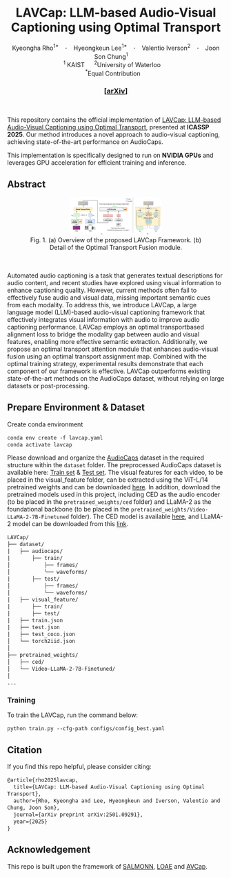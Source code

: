 <h1 align="center"> LAVCap: LLM-based Audio-Visual Captioning using Optimal Transport
</h1>


<div align="center">
  Kyeongha&nbsp;Rho<sup>1*</sup> &ensp; <b>&middot;</b> &ensp;
  Hyeongkeun&nbsp;Lee<sup>1*</sup> &ensp; <b>&middot;</b> &ensp;
  Valentio&nbsp;Iverson<sup>2</sup> &ensp; <b>&middot;</b> &ensp;
  Joon Son&nbsp;Chung<sup>1</sup> &ensp; &ensp;<br>
  <sup>1</sup> KAIST &emsp; <sup>2</sup>University of Waterloo &emsp;<br>
  <sup>*</sup>Equal Contribution&emsp; <br>
</div>
<h3 align="center">[<a href="https://arxiv.org/pdf/2501.09291">arXiv</a>]</h3>
<br>




This repository contains the official implementation of [LAVCap: LLM-based Audio-Visual Captioning using Optimal Transport](https://arxiv.org/pdf/2501.09291), presented at **ICASSP 2025**. Our method introduces a novel approach to audio-visual captioning, achieving state-of-the-art performance on AudioCaps.

This implementation is specifically designed to run on **NVIDIA GPUs** and leverages GPU acceleration for efficient training and inference.

## Abstract

<figure align="center">
    <img src="./fig/LAVCap.png" width="50%" alt="LAVCap">
    <figcaption style="text-align: center;">Fig. 1. (a) Overview of the proposed LAVCap Framework. (b) Detail of the Optimal Transport Fusion module.</figcaption>
</figure>

<br /> <br />
Automated audio captioning is a task that generates textual descriptions for audio content, and recent studies have explored using visual information to enhance captioning quality. However, current methods often fail to effectively fuse audio and visual data, missing important semantic cues from each modality. To address this, we introduce LAVCap, a large language model (LLM)-based audio-visual captioning framework that effectively integrates visual information with audio to improve audio captioning performance. LAVCap employs an optimal transportbased alignment loss to bridge the modality gap between audio and visual features, enabling more effective semantic extraction. Additionally, we propose an optimal transport attention module that enhances audio-visual fusion using an optimal transport assignment map. Combined with the optimal training strategy, experimental results demonstrate that each component of our framework is effective. LAVCap outperforms existing state-of-the-art methods on the AudioCaps dataset, without relying on large datasets or post-processing.

## Prepare Environment & Dataset
Create conda environment
```
conda env create -f lavcap.yaml
conda activate lavcap
```


Please download and organize the [AudioCaps](https://audiocaps.github.io/) dataset in the required structure within the `dataset` folder. The preprocessed AudioCaps dataset is available here: [Train set](https://mmai.io/projects/LAVCap/train.tar.gz) & [Test set](https://mmai.io/projects/LAVCap/test.tar.gz). The visual features for each video, to be placed in the visual_feature folder, can be extracted using the ViT-L/14 pretrained weights and can be downloaded [here](https://mmai.io/projects/LAVCap/visual_feature.tar.gz). In addition, download the pretrained models used in this project, including CED as the audio encoder (to be placed in the `pretrained_weights/ced` folder) and LLaMA-2 as the foundational backbone (to be placed in the `pretrained_weights/Video-LLaMA-2-7B-Finetuned` folder). The CED model is available [here](https://github.com/RicherMans/CED?tab=readme-ov-file), and LLaMA-2 model can be downloaded from this [link](https://huggingface.co/meta-llama/Llama-2-7b-chat-hf).


```
LAVCap/
├── dataset/
|   ├── audiocaps/
|       ├── train/
│           ├── frames/
│           └── waveforms/
|       ├── test/
│           ├── frames/
│           └── waveforms/
|   ├── visual_feature/
|       ├── train/
|       ├── test/
|   ├── train.json
|   ├── test.json
|   ├── test_coco.json
│   └── torch2iid.json
│
├── pretrained_weights/
│   ├── ced/
│   └── Video-LLaMA-2-7B-Finetuned/
│
...
```


### Training
To train the LAVCap, run the command below:

```
python train.py --cfg-path configs/config_best.yaml
```


## Citation
If you find this repo helpful, please consider citing:
```
@article{rho2025lavcap,
  title={LAVCap: LLM-based Audio-Visual Captioning using Optimal Transport},
  author={Rho, Kyeongha and Lee, Hyeongkeun and Iverson, Valentio and Chung, Joon Son},
  journal={arXiv preprint arXiv:2501.09291},
  year={2025}
}
```

## Acknowledgement
This repo is built upon the framework of [SALMONN](https://github.com/bytedance/SALMONN), [LOAE](https://github.com/frankenliu/LOAE) and [AVCap](https://github.com/JongSuk1/AVCap?tab=readme-ov-file).